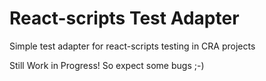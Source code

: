 # React-scripts Test Adapter

Simple test adapter for react-scripts testing in CRA projects

Still Work in Progress! So expect some bugs ;-) 